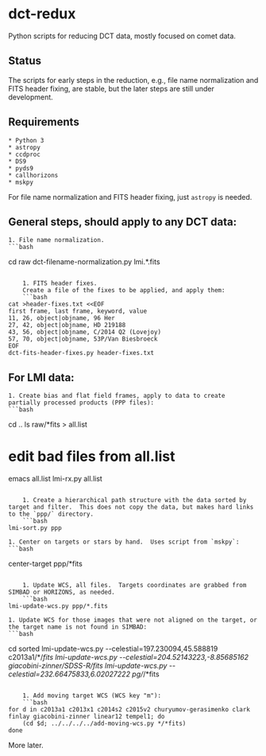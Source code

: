 # dct-redux
Python scripts for reducing DCT data, mostly focused on comet data.

## Status
The scripts for early steps in the reduction, e.g., file name normalization and FITS header fixing, are stable, but the later steps are still under development.

## Requirements
    * Python 3
    * astropy
    * ccdproc
    * DS9
    * pyds9
    * callhorizons
    * mskpy

For file name normalization and FITS header fixing, just `astropy` is needed.

## General steps, should apply to any DCT data:

    1. File name normalization.
    ```bash
cd raw
dct-filename-normalization.py lmi.*.fits
```

    1. FITS header fixes.
    Create a file of the fixes to be applied, and apply them:
    ```bash
cat >header-fixes.txt <<EOF
first frame, last frame, keyword, value
11, 26,	object|objname, 96 Her
27, 42, object|objname, HD 219188
43, 56, object|objname, C/2014 Q2 (Lovejoy)
57, 70, object|objname, 53P/Van Biesbroeck
EOF
dct-fits-header-fixes.py header-fixes.txt
```

## For LMI data:

    1. Create bias and flat field frames, apply to data to create partially processed products (PPP files):
    ```bash
cd ..
ls raw/*fits > all.list
# edit bad files from all.list
emacs all.list
lmi-rx.py all.list
```

    1. Create a hierarchical path structure with the data sorted by target and filter.  This does not copy the data, but makes hard links to the `ppp/` directory.
    ```bash
lmi-sort.py ppp
```

    1. Center on targets or stars by hand.  Uses script from `mskpy`:
    ```bash
center-target ppp/*fits
```

    1. Update WCS, all files.  Targets coordinates are grabbed from SIMBAD or HORIZONS, as needed.
    ```bash
lmi-update-wcs.py ppp/*.fits
```

    1. Update WCS for those images that were not aligned on the target, or the target name is not found in SIMBAD:
    ```bash
cd sorted
lmi-update-wcs.py --celestial=197.230094,45.588819 c2013a1/*/*fits
lmi-update-wcs.py --celestial=204.52143223,-8.85685162 giacobini-zinner/SDSS-R/*fits
lmi-update-wcs.py --celestial=232.66475833,6.02027222 pg*/*/*fits
```

    1. Add moving target WCS (WCS key "m"):
    ```bash
for d in c2013a1 c2013x1 c2014s2 c2015v2 churyumov-gerasimenko clark finlay giacobini-zinner linear12 tempel1; do
    (cd $d; ../../../../add-moving-wcs.py */*fits)
done
```

More later.
